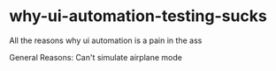 # why-ui-automation-testing-sucks
All the reasons why ui automation is a pain in the ass

General Reasons:
Can't simulate airplane mode
